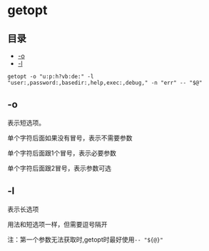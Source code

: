 # getopt

## 目录

-   [-o](#-o)
-   [-l](#-l)

```纯文本
getopt -o "u:p:h?vb:de:" -l "user:,password:,basedir:,help,exec:,debug," -n "err" -- "$@"
```

## -o

表示短选项。

单个字符后面如果没有冒号，表示不需要参数

单个字符后面跟1个冒号，表示必要参数

单个字符后面跟2冒号，表示参数可选

## -l

表示长选项

用法和短选项一样，但需要逗号隔开

注：第一个参数无法获取时,getopt时最好使用`-- "${@}"`
